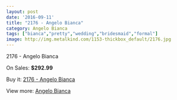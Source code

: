 ```yaml
---
layout: post
date: '2016-09-11'
title: "2176 - Angelo Bianca"
category: Angelo Bianca
tags: ["bianca","pretty","wedding","bridesmaid","formal"]
image: http://img.metalkind.com/1153-thickbox_default/2176.jpg
---
```

2176 - Angelo Bianca

On Sales: **$292.99**
<a href="https://www.metalkind.com/en/angelo-bianca/583-2176.html"><amp-img layout="responsive" width="600" height="600" src="//img.metalkind.com/1153-thickbox_default/2176.jpg" alt="2176 - Angelo Bianca 0" /></a>

Buy it: [2176 - Angelo Bianca](https://www.metalkind.com/en/angelo-bianca/583-2176.html "2176 - Angelo Bianca")

View more: [Angelo Bianca](https://www.metalkind.com/en/16-angelo-bianca "Angelo Bianca")